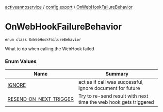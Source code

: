 [activeannoservice](../../index.md) / [config.export](../index.md) / [OnWebHookFailureBehavior](./index.md)

# OnWebHookFailureBehavior

`enum class OnWebHookFailureBehavior`

What to do when calling the WebHook failed

### Enum Values

| Name | Summary |
|---|---|
| [IGNORE](-i-g-n-o-r-e.md) | act as if call was successful, ignore document for future |
| [RESEND_ON_NEXT_TRIGGER](-r-e-s-e-n-d_-o-n_-n-e-x-t_-t-r-i-g-g-e-r.md) | Try to re-send result with next time the web hook gets triggered |
